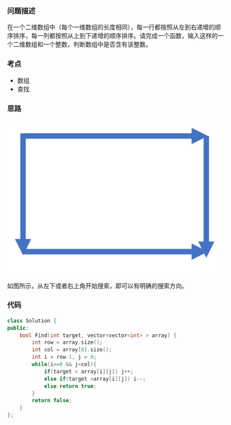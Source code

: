 ### 问题描述
在一个二维数组中（每个一维数组的长度相同），每一行都按照从左到右递增的顺序排序，每一列都按照从上到下递增的顺序排序。请完成一个函数，输入这样的一个二维数组和一个整数，判断数组中是否含有该整数。

### 考点
- 数组
- 查找

### 思路
![image](https://github.com/NaSang/blog/blob/master/OJproblems/images/offer1.png)

如图所示，从左下或者右上角开始搜索，即可以有明确的搜索方向。

### 代码
~~~cpp
class Solution {
public:
    bool Find(int target, vector<vector<int> > array) {
        int row = array.size();
        int col = array[0].size();
        int i = row-1, j = 0;
        while(i>=0 && j<col){
            if(target > array[i][j]) j++;
            else if(target <array[i][j]) i--;
            else return true;
        }
        return false;
    }
};
~~~
